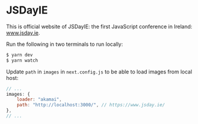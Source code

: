 # JSDayIE

This is official website of JSDayIE: the first JavaScript conference in Ireland: www.jsday.ie.

Run the following in two terminals to run locally:

```sh
$ yarn dev
$ yarn watch
```

Update `path` in `images` in `next.config.js` to be able to load images from local host:

```js
// ...
images: {
    loader: "akamai",
    path: "http://localhost:3000/", // https://www.jsday.ie/
},
// ...
```
